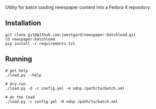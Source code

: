 Utility for batch loading newspaper content into a Fedora 4 repository.

## Installation

```
git clone git@github.com:jwestgard/newspaper-batchload.git
cd newspaper-batchload
pip install -r requirements.txt
```

## Running

```
# get help
./load.py --help

# dry-run
./load.py -d -c config.yml -H ndnp /path/to/batch.xml

# do the load
./load.py -c config.yml -H ndnp /path/to/batch.xml
```
